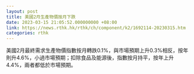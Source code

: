 ```yaml
---
layout: post
title: 美國2月生產物價按月下跌
date: 2023-03-15 21:05:52.000000000 +08:00
link: https://news.rthk.hk/rthk/ch/component/k2/1692114-20230315.htm
categories: rthk
---
```


美國2月最終需求生產物價指數按月轉跌0.1%，與市場預期上升0.3%相反，按年則升4.6%，小過市場預期；扣除食品及能源後，指數按月持平，按年上升4.4%，兩者都低於市場預期。
